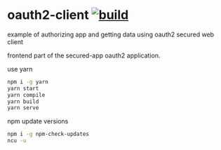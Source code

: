 # oauth2-client [![build](https://travis-ci.org/daggerok/secured-app.svg?branch=master)](https://travis-ci.org/daggerok/secured-app)

example of authorizing app and getting data using oauth2 secured web client

frontend part of the secured-app oauth2 application.

use yarn

```bash
npm i -g yarn
yarn start
yarn compile
yarn build
yarn serve
```

npm update versions

```bash
npm i -g npm-check-updates
ncu -u
```
